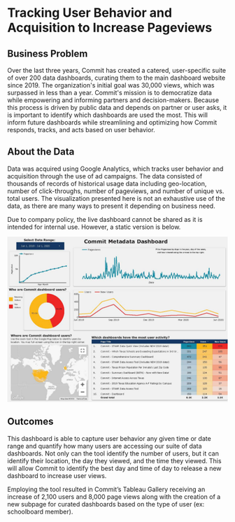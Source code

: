 # Tracking User Behavior and Acquisition to Increase Pageviews

## Business Problem
Over the last three years, Commit has created a catered, user-specific suite of over 200 data dashboards, curating them to the main dashboard website since 2019. The organization's initial goal was 30,000 views, which was surpassed in less than a year. Commit's mission is to democratize data while empowering and informing partners and decision-makers. Because this process is driven by public data and depends on partner or user asks, it is important to identify which dashboards are used the most. This will inform future dashboards while streamlining and optimizing how Commit responds, tracks, and acts based on user behavior.  

## About the Data 
Data was acquired using Google Analytics, which tracks user behavior and acquisition through the use of ad campaigns. The data consisted of thousands of records of historical usage data including geo-location, number of click-throughs, number of pageviews, and number of unique vs. total users. The visualization presented here is not an exhaustive use of the data, as there are many ways to present it depending on business need. 

Due to company policy, the live dashboard cannot be shared as it is intended for internal use. However, a static version is below. 

![](https://github.com/vladimir-dinolov/Data-Science-Portfolio/blob/main/images/Commit%20Meta%20Dashboard%20V4.jpg?raw=true)

## Outcomes 
This dashboard is able to capture user behavior any given time or date range and quantify how many users are accessing our suite of data dashboards. Not only can the tool identify the number of users, but it can identify their location, the day they viewed, and the time they viewed. This will allow Commit to identify the best day and time of day to release a new dashboard to increase user views. 

Employing the tool resulted in Commit’s Tableau Gallery receiving an increase of 2,100 users and 8,000 page views along with the creation of a new subpage for curated dashboards based on the type of user (ex: schoolboard member). 
